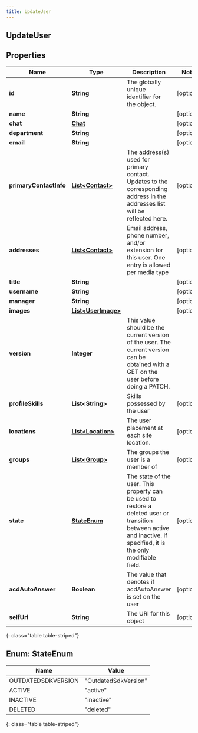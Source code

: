 ```yaml
---
title: UpdateUser
---
```

## UpdateUser


## Properties

| Name | Type | Description | Notes |
| ------------ | ------------- | ------------- | ------------- |
| **id** | **String** | The globally unique identifier for the object. |  [optional] |
| **name** | **String** |  |  [optional] |
| **chat** | [**Chat**](Chat.html) |  |  [optional] |
| **department** | **String** |  |  [optional] |
| **email** | **String** |  |  [optional] |
| **primaryContactInfo** | [**List&lt;Contact&gt;**](Contact.html) | The address(s) used for primary contact. Updates to the corresponding address in the addresses list will be reflected here. |  [optional] |
| **addresses** | [**List&lt;Contact&gt;**](Contact.html) | Email address, phone number, and/or extension for this user. One entry is allowed per media type |  [optional] |
| **title** | **String** |  |  [optional] |
| **username** | **String** |  |  [optional] |
| **manager** | **String** |  |  [optional] |
| **images** | [**List&lt;UserImage&gt;**](UserImage.html) |  |  [optional] |
| **version** | **Integer** | This value should be the current version of the user. The current version can be obtained with a GET on the user before doing a PATCH. |  |
| **profileSkills** | **List&lt;String&gt;** | Skills possessed by the user |  [optional] |
| **locations** | [**List&lt;Location&gt;**](Location.html) | The user placement at each site location. |  [optional] |
| **groups** | [**List&lt;Group&gt;**](Group.html) | The groups the user is a member of |  [optional] |
| **state** | [**StateEnum**](#StateEnum) | The state of the user. This property can be used to restore a deleted user or transition between active and inactive. If specified, it is the only modifiable field. |  [optional] |
| **acdAutoAnswer** | **Boolean** | The value that denotes if acdAutoAnswer is set on the user |  [optional] |
| **selfUri** | **String** | The URI for this object |  [optional] |
{: class="table table-striped"}


<a name="StateEnum"></a>

## Enum: StateEnum

| Name | Value |
| ---- | ----- |
| OUTDATEDSDKVERSION | &quot;OutdatedSdkVersion&quot; |
| ACTIVE | &quot;active&quot; |
| INACTIVE | &quot;inactive&quot; |
| DELETED | &quot;deleted&quot; |
{: class="table table-striped"}


